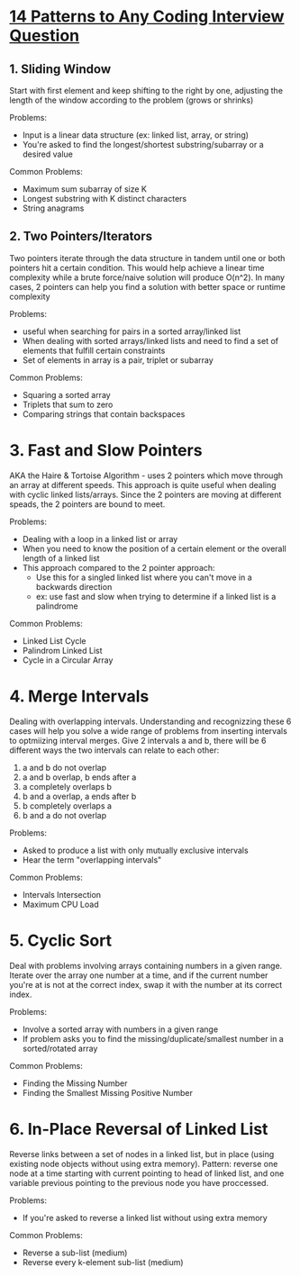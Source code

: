 # [14 Patterns to Any Coding Interview Question](https://hackernoon.com/14-patterns-to-ace-any-coding-interview-question-c5bb3357f6ed)

## 1. Sliding Window
Start with first element and keep shifting to the right by one, adjusting the length of the window according to the problem (grows or shrinks)

Problems:
- Input is a linear data structure (ex: linked list, array, or string)
- You're asked to find the longest/shortest substring/subarray or a desired value

Common Problems:
- Maximum sum subarray of size K
- Longest substring with K distinct characters
- String anagrams

## 2. Two Pointers/Iterators
Two pointers iterate through the data structure in tandem until one or both pointers hit a certain condition.  This would help achieve a linear time complexity while a brute force/naive solution will produce O(n^2).  In many cases, 2 pointers can help you find a solution with better space or runtime complexity

Problems:
- useful when searching for pairs in a sorted array/linked list
- When dealing with sorted arrays/linked lists and need to find a set of elements that fulfill certain constraints
- Set of elements in array is a pair, triplet or subarray

Common Problems:
- Squaring a sorted array
- Triplets that sum to zero
- Comparing strings that contain backspaces

# 3. Fast and Slow Pointers
AKA the Haire & Tortoise Algorithm - uses 2 pointers which move through an array at different speeds.  This approach is quite useful when dealing with cyclic linked lists/arrays.  Since the 2 pointers are moving at different speads, the 2 pointers are bound to meet.

Problems:
- Dealing with a loop in a linked list or array
- When you need to know the position of a certain element or the overall length of a linked list
- This approach compared to the 2 pointer approach:
    - Use this for a singled linked list where you can't move in a backwards direction
    - ex: use fast and slow when trying to determine if a linked list is a palindrome

Common Problems:
- Linked List Cycle
- Palindrom Linked List
- Cycle in a Circular Array

# 4. Merge Intervals
Dealing with overlapping intervals.  Understanding and recognizzing these 6 cases will help you solve a wide range of problems from inserting intervals to optmiizing interval merges. Give 2 intervals a and b, there will be 6 different ways the two intervals can relate to each other:

1. a and b do not overlap
2. a and b overlap, b ends after a
3. a completely overlaps b
4. b and a overlap, a ends after b
5. b completely overlaps a
6. b and a do not overlap

Problems:
- Asked to produce a list with only mutually exclusive intervals
- Hear the term "overlapping intervals"

Common Problems:
- Intervals Intersection
- Maximum CPU Load

# 5. Cyclic Sort
Deal with problems involving arrays containing numbers in a given range.  Iterate over the array one number at a time, and if the current number you're at is not at the correct index, swap it with the number at its correct index.

Problems:
- Involve a sorted array with numbers in a given range
- If problem asks you to find the missing/duplicate/smallest number in a sorted/rotated array

Common Problems:
- Finding the Missing Number
- Finding the Smallest Missing Positive Number


# 6. In-Place Reversal of Linked List
Reverse links between a set of nodes in a linked list, but in place (using existing node objects without using extra memory).
Pattern: reverse one node at a time starting with current pointing to head of linked list, and one variable previous pointing to the
previous node you have proccessed.

Problems:
- If you're asked to reverse a linked list without using extra memory

Common Problems:
- Reverse a sub-list (medium)
- Reverse every k-element sub-list (medium)
